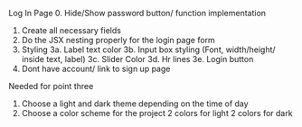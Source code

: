 Log In Page
0. Hide/Show password button/ function implementation
1. Create all necessary fields
2. Do the JSX nesting properly for the login page form 
3. Styling 
    3a. Label text color 
    3b. Input box styling (Font, width/height/ inside text, label)
    3c. Slider Color
    3d. Hr lines 
    3e. Login button 
4. Dont have account/ link to sign up page 

Needed for point three
1. Choose a light and dark theme depending on the time of day 
2. Choose a color scheme for the project 2 colors for light 2 colors for dark 

